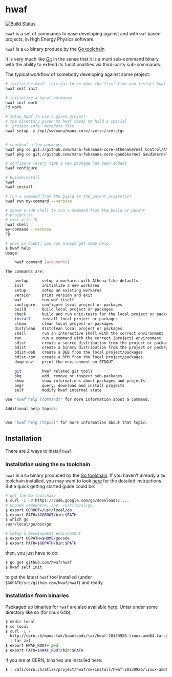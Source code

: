 hwaf
====

[![Build Status](https://drone.io/github.com/hwaf/hwaf/status.png)](https://drone.io/github.com/hwaf/hwaf/latest)

``hwaf`` is a set of commands to ease developing against and with
``waf`` based projects, in High Energy Physics software.

``hwaf`` is a ``Go`` binary produce by the [Go toolchain](http://golang.org)

It is very much like [Git](https://github.com/git) in the sense that
it is a multi sub-command binary with the ability to extend its
functionalities via third-party sub-commands.

The typical workflow of somebody developing against some project:

```sh
# initialize hwaf. this has to be done the first time you install hwaf
hwaf self init

# initialize a local workarea
hwaf init work
cd work

# setup hwaf to use a given project
# the directory given to hwaf needs to hold a special
# 'project.info' metadata file
hwaf setup -p /opt/sw/mana/mana-core/<vers>/<cmtcfg>


# checkout a few packages
hwaf pkg co git://github.com/mana-fwk/mana-core-athenakernel Control/AthenaKernel
hwaf pkg co git://github.com/mana-fwk/mana-core-gaudikernel GaudiKernel

# configure (every time a new package has been added)
hwaf configure

# build+install
hwaf
hwaf install

# run a command from the build or the parent project(s)
hwaf run my-command --verbose

# spawn a sub-shell to run a command from the build or parent
# project(s)
# exit with ^D
hwaf shell
my-command --verbose
^D

# when in doubt, you can always get some help:
$ hwaf help
Usage:

	hwaf command [arguments]

The commands are:

    asetup      setup a workarea with Athena-like defaults
    init        initialize a new workarea
    setup       setup an existing workarea
    version     print version and exit
    waf         run waf itself
    configure   configure local project or packages
    build       build local project or packages
    check       build and run unit-tests for the local project or packages
    install     install local project or packages
    clean       clean local project or packages
    distclean   distclean local project or packages
    shell       run an interactive shell with the correct environment
    run         run a command with the correct (project) environment
    sdist       create a source distribution from the project or packages
    bdist       create a binary distribution from the project or packages
    bdist-deb   create a DEB from the local project/packages
    bdist-rpm   create a RPM from the local project/packages
    dump-env    print the environment on STDOUT

    git         hwaf related git tools
    pkg         add, remove or inspect sub-packages
    show        show informations about packages and projects
    pmgr        query, download and install projects
    self        modify hwaf internal state

Use "hwaf help [command]" for more information about a command.

Additional help topics:


Use "hwaf help [topic]" for more information about that topic.
```


## Installation

There are 2 ways to install ``hwaf``.

### Installation using the ``Go`` toolchain

``hwaf`` is a ``Go`` binary produced by the
[Go toolchain](http://golang.org).
If you haven't already a ``Go`` toolchain installed, you may want to
look [here](http://golang.org/doc/install.html) for the detailed
instructions.
But a quick getting started guide could be:

```sh
# get the Go toolchain
$ curl -L -O https://code.google.com/go/downloads/....
# unpack somewhere, say, /usr/local/go
$ export GOROOT=/usr/local/go
$ export PATH=$GOROOT/bin:$PATH
$ which go
/usr/local/go/bin/go

# setup a development environment
$ export GOPATH=$HOME/gocode
$ export PATH=$GOPATH/bin:$PATH
```

then, you just have to do:

```sh
$ go get github.com/hwaf/hwaf
$ hwaf self init
```

to get the latest ``hwaf`` tool installed (under
``$GOPATH/src/github.com/hwaf/hwaf``) and ready.


### Installation from binaries

Packaged up binaries for ``hwaf`` are also available [here](http://cern.ch/mana-fwk/downloads/tar).
Untar under some directory like so (for linux 64b):

```sh
$ mkdir local
$ cd local
$ curl -L \
  http://cern.ch/mana-fwk/downloads/tar/hwaf-20130926-linux-amd64.tar.gz \
  | tar zxf -
$ export HWAF_ROOT=`pwd`
$ export PATH=$HWAF_ROOT/bin:$PATH
```

If you are at CERN, binaries are installed here:

```sh
$ . /afs/cern.ch/atlas/project/hwaf/sw/install/hwaf-20130926/linux-amd64/setup-hwaf.sh
```
